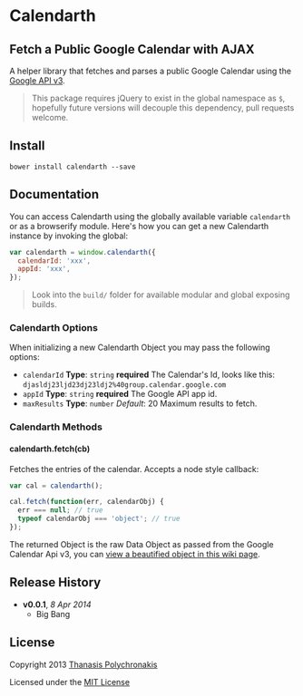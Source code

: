 # Calendarth

## Fetch a Public Google Calendar with AJAX

A helper library that fetches and parses a public Google Calendar using the [Google API v3][google api v3].

> This package requires jQuery to exist in the global namespace as `$`, hopefully future versions will decouple this dependency, pull requests welcome.

[google api v3]: https://developers.google.com/google-apps/calendar/v3/reference/events/list "Google Calendar API v3"

## Install

```shell
bower install calendarth --save
```

## Documentation

You can access Calendarth using the globally available variable `calendarth` or as a browserify module. Here's how you can get a new Calendarth instance by invoking the global:

```js
var calendarth = window.calendarth({
  calendarId: 'xxx',
  appId: 'xxx',
});
```

> Look into the `build/` folder for available modular and global exposing builds.

### Calendarth Options

When initializing a new Calendarth Object you may pass the following options:

* `calendarId` **Type**: `string` **required** The Calendar's Id, looks like this: `djasldj23ljd23dj23ldj2%40group.calendar.google.com`
* `appId` **Type**: `string` **required** The Google API app id.
* `maxResults` **Type**: `number` *Default*: 20 Maximum results to fetch.

### Calendarth Methods

#### calendarth.fetch(cb)

Fetches the entries of the calendar. Accepts a node style callback:

```js
var cal = calendarth();

cal.fetch(function(err, calendarObj) {
  err === null; // true
  typeof calendarObj === 'object'; // true
});
```

The returned Object is the raw Data Object as passed from the Google Calendar Api v3, you can [view a beautified object in this wiki page](https://github.com/thanpolas/calendarth/wiki/Google_Calendar_Object_v3).

## Release History

- **v0.0.1**, *8 Apr 2014*
    - Big Bang

## License

Copyright 2013 [Thanasis Polychronakis][thanpolas]

Licensed under the [MIT License](LICENSE-MIT)

[thanpolas]: https://github.com/thanpolas "Thanasis Polychronakis"
